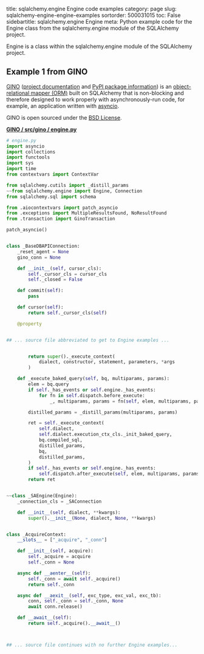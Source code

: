 title: sqlalchemy.engine Engine code examples
category: page
slug: sqlalchemy-engine-engine-examples
sortorder: 500031015
toc: False
sidebartitle: sqlalchemy.engine Engine
meta: Python example code for the Engine class from the sqlalchemy.engine module of the SQLAlchemy project.


Engine is a class within the sqlalchemy.engine module of the SQLAlchemy project.


## Example 1 from GINO
[GINO](https://github.com/fantix/gino)
([project documentation](https://python-gino.readthedocs.io/en/latest/)
and
[PyPI package information](https://pypi.org/project/gino/))
is an [object-relational mapper (ORM)](/object-relational-mappers-orms.html)
built on SQLAlchemy that is non-blocking and therefore designed to work properly
with asynchronously-run code, for example, an application written with
[asyncio](https://docs.python.org/3/library/asyncio.html).

GINO is open sourced under the [BSD License](https://github.com/python-gino/gino/blob/master/LICENSE).

[**GINO / src/gino / engine.py**](https://github.com/python-gino/gino/blob/master/src/gino/./engine.py)

```python
# engine.py
import asyncio
import collections
import functools
import sys
import time
from contextvars import ContextVar

from sqlalchemy.cutils import _distill_params
~~from sqlalchemy.engine import Engine, Connection
from sqlalchemy.sql import schema

from .aiocontextvars import patch_asyncio
from .exceptions import MultipleResultsFound, NoResultFound
from .transaction import GinoTransaction

patch_asyncio()


class _BaseDBAPIConnection:
    _reset_agent = None
    gino_conn = None

    def __init__(self, cursor_cls):
        self._cursor_cls = cursor_cls
        self._closed = False

    def commit(self):
        pass

    def cursor(self):
        return self._cursor_cls(self)

    @property


## ... source file abbreviated to get to Engine examples ...


        return super()._execute_context(
            dialect, constructor, statement, parameters, *args
        )

    def _execute_baked_query(self, bq, multiparams, params):
        elem = bq.query
        if self._has_events or self.engine._has_events:
            for fn in self.dispatch.before_execute:
                _, multiparams, params = fn(self, elem, multiparams, params)

        distilled_params = _distill_params(multiparams, params)

        ret = self._execute_context(
            self.dialect,
            self.dialect.execution_ctx_cls._init_baked_query,
            bq.compiled_sql,
            distilled_params,
            bq,
            distilled_params,
        )
        if self._has_events or self.engine._has_events:
            self.dispatch.after_execute(self, elem, multiparams, params, ret)
        return ret


~~class _SAEngine(Engine):
    _connection_cls = _SAConnection

    def __init__(self, dialect, **kwargs):
        super().__init__(None, dialect, None, **kwargs)


class _AcquireContext:
    __slots__ = ["_acquire", "_conn"]

    def __init__(self, acquire):
        self._acquire = acquire
        self._conn = None

    async def __aenter__(self):
        self._conn = await self._acquire()
        return self._conn

    async def __aexit__(self, exc_type, exc_val, exc_tb):
        conn, self._conn = self._conn, None
        await conn.release()

    def __await__(self):
        return self._acquire().__await__()



## ... source file continues with no further Engine examples...

```

